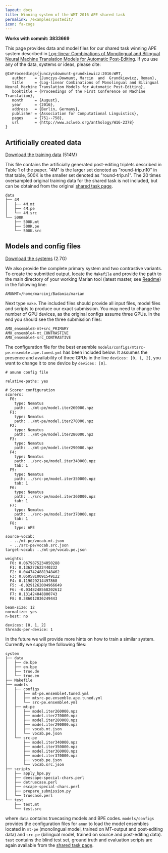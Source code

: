 ```yaml
---
layout: docs
title: Winning system of the WMT 2016 APE shared task
permalink: /examples/postedit/
icon: fa-cogs
---
```


**Works with commit: 3833669**

This page provides data and model files for our shared task winning APE system described in [Log-linear Combinations of Monolingual and Bilingual Neural Machine Translation Models for Automatic Post-Editing](http://www.aclweb.org/anthology/W16-2378). If you use any of the data, systems or ideas, please cite:

    @InProceedings{junczysdowmunt-grundkiewicz:2016:WMT,
       author    = {Junczys-Dowmunt, Marcin  and  Grundkiewicz, Roman},
       title     = {Log-linear Combinations of Monolingual and Bilingual Neural Machine Translation Models for Automatic Post-Editing},
       booktitle = {Proceedings of the First Conference on Machine Translation},
       month     = {August},
       year      = {2016},
       address   = {Berlin, Germany},
       publisher = {Association for Computational Linguistics},
       pages     = {751--758},
       url       = {http://www.aclweb.org/anthology/W16-2378}
    }


## Artificially created data
[Download the training data](http://data.statmt.org/romang/ape-wmt16/data.tgz) (514M)

This file contains the artificially generated post-editing triplets described in Table 1 of the paper. "4M" is the larger set denoted as "round-trip.n10" in that table, 500K is the smaller set denoted as "round-trip.n1". The 20 times oversampled original training data for the shared task is not included, but can be obtained from the original [shared task page](http://www.statmt.org/wmt16/ape-task.html).

    data
    ├── 4M
    │   ├── 4M.mt
    │   ├── 4M.pe
    │   └── 4M.src
    └── 500K
        ├── 500K.mt
        ├── 500K.pe
        └── 500K.src

## Models and config files
[Download the systems](http://data.statmt.org/romang/ape-wmt16/system.tgz) (2.7G)

We also provide the complete primary system and two contrastive variants. To create the submitted output, locate the ```Makefile``` and provide the path to the main directory of your working Marian tool (latest master, see [Readme](https://github.com/marian-nmt/marian/blob/master/README.md)) in the following line:

    AMUNMT=/home/marcinj/Badania/marian 

Next type ```make```. The included files should provide all input files, model files and scripts to produce our exact submission. You may need to change the number of GPU devices, as the original configs assume three GPUs. In the end you should see the three submission files:

    AMU_ensemble8-mt+src_PRIMARY
    AMU_ensemble4-mt_CONTRASTIVE
    AMU_ensemble4-src_CONTRASTIVE

The configuration file for the best ensemble ```models/configs/mtsrc-pe.ensemble.ape.tuned.yml``` has been included below. It assumes the presence and availability of three GPUs in the line ```devices: [0, 1, 2]```, you want to change it to one device by ```devices: [0]```. 

    # amunn config file

    relative-paths: yes

    # Scorer configuration
    scorers:
      F0:
        type: Nematus
        path: ../mt-pe/model.iter260000.npz
      F1:
        type: Nematus
        path: ../mt-pe/model.iter270000.npz
      F2:
        type: Nematus
        path: ../mt-pe/model.iter280000.npz
      F3:
        type: Nematus
        path: ../mt-pe/model.iter290000.npz
      F4:
        type: Nematus
        path: ../src-pe/model.iter340000.npz
        tab: 1
      F5:
        type: Nematus
        path: ../src-pe/model.iter350000.npz
        tab: 1
      F6:
        type: Nematus
        path: ../src-pe/model.iter360000.npz
        tab: 1
      F7:
        type: Nematus
        path: ../src-pe/model.iter370000.npz
        tab: 1
      F8:
        type: APE

    source-vocab:
      - ../mt-pe/vocab.mt.json
      - ../src-pe/vocab.src.json
    target-vocab: ../mt-pe/vocab.pe.json

    weights:
      F0: 0.0679875234050288
      F1: 0.136272622440232
      F2: 0.0447424881348462
      F3: 0.0505810091549122
      F4: 0.119029214497868
      F5: -0.0291262004966649
      F6: -0.0348248568202612
      F7: 0.131424048800743
      F8: 0.386012036249443

    beam-size: 12
    normalize: yes
    n-best: no

    devices: [0, 1, 2]
    threads-per-device: 1

In the future we will provide more hints on how to train a similar system. Currently we supply the following files:

    system
    ├── data
    │   ├── de.bpe
    │   ├── en.bpe
    │   ├── true.de
    │   └── true.en
    ├── Makefile
    ├── models
    │   ├── configs
    │   │   ├── mt-pe.ensemble4.tuned.yml
    │   │   ├── mtsrc-pe.ensemble.ape.tuned.yml
    │   │   └── src-pe.ensemble4.yml
    │   ├── mt-pe
    │   │   ├── model.iter260000.npz
    │   │   ├── model.iter270000.npz
    │   │   ├── model.iter280000.npz
    │   │   ├── model.iter290000.npz
    │   │   ├── vocab.mt.json
    │   │   └── vocab.pe.json
    │   └── src-pe
    │       ├── model.iter340000.npz
    │       ├── model.iter350000.npz
    │       ├── model.iter360000.npz
    │       ├── model.iter370000.npz
    │       ├── vocab.pe.json
    │       └── vocab.src.json
    ├── scripts
    │   ├── apply_bpe.py
    │   ├── deescape-special-chars.perl
    │   ├── detruecase.perl
    │   ├── escape-special-chars.perl
    │   ├── prepare_submission.py
    │   └── truecase.perl
    └── test
        ├── test.mt
        └── test.src

where ```data``` contains truecasing models and BPE codes. ```models/configs``` provides the configuration files for ```amun``` to load the model ensembles located in ```mt-pe``` (monolingual model, trained on MT-output and post-editing data) and ```src-pe``` (bilingual model, trained on source and post-editing data). ```test``` contains the blind test set, ground truth and evaluation scripts are again available from the [shared task page](http://www.statmt.org/wmt16/ape-task.html).
